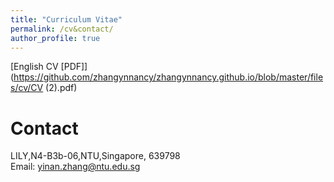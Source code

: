 ```yaml
---
title: "Curriculum Vitae"
permalink: /cv&contact/
author_profile: true
---
```


[English CV [PDF]](https://github.com/zhangynnancy/zhangynnancy.github.io/blob/master/files/cv/CV (2).pdf)


# Contact
LILY,N4-B3b-06,NTU,Singapore, 639798<br>
Email: yinan.zhang@ntu.edu.sg
